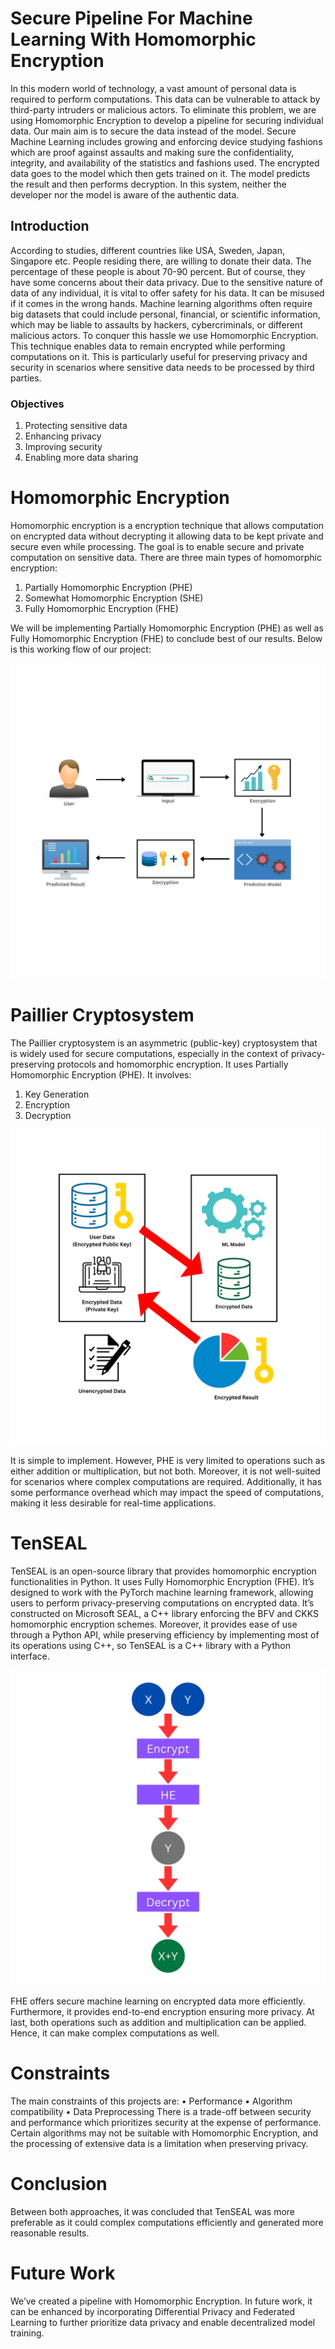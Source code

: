 # Secure Pipeline For Machine Learning With Homomorphic Encryption

In this modern world of technology, a vast amount of personal data is required to perform computations. This data can be vulnerable to attack by third-party intruders or malicious actors. To eliminate this problem, we are using Homomorphic Encryption to develop a pipeline for securing individual data. Our main aim is to secure the data instead of the model. Secure Machine Learning includes growing and enforcing device studying fashions which are proof against assaults and making sure the confidentiality, integrity, and availability of the statistics and fashions used. The encrypted data goes to the model which then gets trained on it. The model predicts the result and then performs decryption. In this system, neither the developer nor the model is aware of the authentic data.

## Introduction

According to studies, different countries like USA, Sweden, Japan, Singapore etc. People residing there, are willing to donate their data. The percentage of these people is about
70-90 percent. But of course, they have some concerns about their data privacy. Due to the sensitive nature of data of any individual, it is vital to offer safety for his data. It
can be misused if it comes in the wrong hands. Machine learning algorithms often require big datasets that could include personal, financial, or scientific information, which may be liable to assaults by hackers, cybercriminals, or different malicious actors. To conquer this hassle we use Homomorphic Encryption. This technique enables data to remain encrypted while performing computations on it. This is particularly useful for preserving privacy and security in scenarios where sensitive data needs to be processed by third parties.

### Objectives

1. Protecting sensitive data
2. Enhancing privacy
3. Improving security
4. Enabling more data sharing
 
# Homomorphic Encryption

Homomorphic encryption is a encryption technique that allows computation on encrypted data without decrypting it allowing data to be kept private and secure even while processing. The goal is to enable secure and private computation on sensitive data. There are three main types of homomorphic encryption:

1. Partially Homomorphic Encryption (PHE)
2. Somewhat Homomorphic Encryption (SHE)
3. Fully Homomorphic Encryption (FHE)

We will be implementing Partially Homomorphic Encryption (PHE) as well as Fully Homomorphic Encryption (FHE) to conclude best of our results. Below is this working flow of our project:

![WF](https://github.com/tahawar/Secure-Pipeline-For-Machine-Learning-With-Homomorphic-Encryption/blob/2db7d8dfbdad2cd1e74060ecfe18facaecd7418b/Flow%20Diagram.png)

# Paillier Cryptosystem

The Paillier cryptosystem is an asymmetric (public-key) cryptosystem that is widely used for secure computations, especially in the context of privacy-preserving protocols and homomorphic encryption. It uses Partially Homomorphic Encryption (PHE). It involves:

1. Key Generation
2. Encryption
3. Decryption

![M1](https://github.com/tahawar/Secure-Pipeline-For-Machine-Learning-With-Homomorphic-Encryption/blob/a5c1ff8ce2a617426f15b259846f8bcafcdc8b14/Methodology%201.png)

It is simple to implement. However, PHE is very limited to operations such as either addition or multiplication, but not both. Moreover, it is not well-suited for scenarios where complex computations are required. Additionally, it has some performance overhead which may impact the speed of computations, making it less desirable for real-time applications.

# TenSEAL

TenSEAL is an open-source library that provides homomorphic encryption functionalities in Python. It uses Fully Homomorphic Encryption (FHE). It’s designed to work with the PyTorch machine learning framework, allowing users to perform privacy-preserving computations on encrypted data. It’s constructed on Microsoft SEAL, a C++ library enforcing the BFV and CKKS homomorphic encryption schemes. Moreover, it provides ease of use through a Python API, while preserving efficiency by implementing most of its operations using C++, so TenSEAL is a C++ library with a Python interface.

![M2](https://github.com/tahawar/Secure-Pipeline-For-Machine-Learning-With-Homomorphic-Encryption/blob/acd2a66ca89362123e6ded6ea19595c0e8a3afa3/Methodology%202.png)

FHE offers secure machine learning on encrypted data more efficiently. Furthermore, it provides end-to-end encryption ensuring more privacy. At last, both operations such as addition and multiplication can be applied. Hence, it can make complex computations as well.

# Constraints

The main constraints of this projects are:
• Performance
• Algorithm compatibility
• Data Preprocessing
There is a trade-off between security and performance which prioritizes security at the expense of performance. Certain algorithms may not be suitable with Homomorphic Encryption, and the processing of extensive data is a limitation when preserving privacy.

# Conclusion

Between both approaches, it was concluded that TenSEAL was more preferable as it could complex computations efficiently and generated more reasonable results.

# Future Work

We’ve created a pipeline with Homomorphic Encryption. In future work, it can be enhanced by incorporating Differential Privacy and Federated Learning to further prioritize data privacy and enable decentralized model training.

